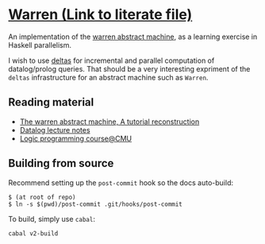 [Warren (Link to literate file)](https://bollu.github.io/warren/)
=========================================

An implementation of the 
[warren abstract machine](http://wambook.sourceforge.net/wambook.pdf),
as a learning exercise in Haskell parallelism.

I wish to use [deltas](http://github.com/bollu/paper-deltas) for 
incremental and parallel computation of datalog/prolog queries. That should
be a very interesting expriment of the `deltas` infrastructure for an
abstract machine such as `Warren`.

## Reading material
- [The warren abstract machine, A tutorial reconstruction](http://wambook.sourceforge.net/wambook.pdf)
- [Datalog lecture notes](https://www.cs.cmu.edu/~fp/courses/lp/lectures/26-datalog.pdf)
- [Logic programming course@CMU](https://www.cs.cmu.edu/~fp/courses/lp/)
## Building from source

Recommend setting up the `post-commit` hook so the docs auto-build:

```
$ (at root of repo)
$ ln -s $(pwd)/post-commit .git/hooks/post-commit
```

To build, simply use `cabal`:
```
cabal v2-build
```
